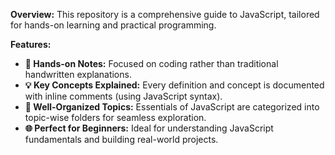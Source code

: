 <b>Overview:</b>
This repository is a comprehensive guide to JavaScript, tailored for hands-on learning and practical programming.

<b>Features:</b>
<ul>
<li><b>📘 Hands-on Notes:</b> Focused on coding rather than traditional handwritten explanations.</li>
<li><b>💡 Key Concepts Explained:</b> Every definition and concept is documented with inline comments (using JavaScript syntax).</li>
<li><b>🧩 Well-Organized Topics:</b> Essentials of JavaScript are categorized into topic-wise folders for seamless exploration.</li>
<li><b>🌐 Perfect for Beginners:</b> Ideal for understanding JavaScript fundamentals and building real-world projects.</li>
</ul>
